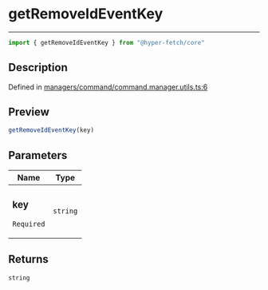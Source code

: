 

# getRemoveIdEventKey

<div class="api-docs__separator" data-reactroot="">

---

</div><div class="api-docs__import" data-reactroot="">

```ts
import { getRemoveIdEventKey } from "@hyper-fetch/core"
```

</div><div class="api-docs__section">

## Description

</div><div class="api-docs__description"><span class="api-docs__do-not-parse">



</span></div><p class="api-docs__definition">

Defined in [managers/command/command.manager.utils.ts:6](https://github.com/BetterTyped/hyper-fetch/blob/c746dc1f/packages/core/src/managers/command/command.manager.utils.ts#L6)

</p><div class="api-docs__section">

## Preview

</div><div class="api-docs__preview fn">

```ts
getRemoveIdEventKey(key)
```

</div><div class="api-docs__section">

## Parameters

</div><div class="api-docs__parameters"><table><thead><tr><th>Name</th><th>Type</th></tr></thead><tbody><tr param-data="key"><td class="api-docs__param-name required">

### key 

`Required`

</td><td class="api-docs__param-type">

`string`

</td></tr></tbody></table></div><div class="api-docs__section">

## Returns

</div><div class="api-docs__returns">

```ts
string
```

</div>